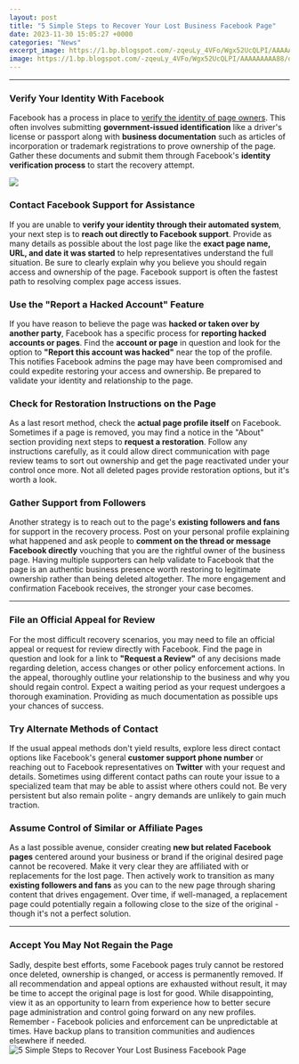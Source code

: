```yaml
---
layout: post
title: "5 Simple Steps to Recover Your Lost Business Facebook Page"
date: 2023-11-30 15:05:27 +0000
categories: "News"
excerpt_image: https://1.bp.blogspot.com/-zqeuLy_4VFo/Wgx52UcQLPI/AAAAAAAAA88/o6e1gC0oUHMUYUzTv4PoU9333iQATcj_wCLcBGAs/s1600/Facebook%2Baccount%2Brecovery.jpg
image: https://1.bp.blogspot.com/-zqeuLy_4VFo/Wgx52UcQLPI/AAAAAAAAA88/o6e1gC0oUHMUYUzTv4PoU9333iQATcj_wCLcBGAs/s1600/Facebook%2Baccount%2Brecovery.jpg
---
```


________
### Verify Your Identity With Facebook  
Facebook has a process in place to [verify the identity of page owners](https://store.fi.io.vn/womens-crazy-beagle-lady-dog-lover-v-neck-t-shirt/men&). This often involves submitting **government-issued identification** like a driver's license or passport along with **business documentation** such as articles of incorporation or trademark registrations to prove ownership of the page. Gather these documents and submit them through Facebook's **identity verification process** to start the recovery attempt. 

![](http://www.waftr.com/wp-content/uploads/2017/03/Recover-facebook-account-1024x552.png)
### Contact Facebook Support for Assistance
If you are unable to **verify your identity through their automated system**, your next step is to **reach out directly to Facebook support**. Provide as many details as possible about the lost page like the **exact page name, URL, and date it was started** to help representatives understand the full situation. Be sure to clearly explain why you believe you should regain access and ownership of the page. Facebook support is often the fastest path to resolving complex page access issues.
### Use the "Report a Hacked Account" Feature 
If you have reason to believe the page was **hacked or taken over by another party**, Facebook has a specific process for **reporting hacked accounts or pages**. Find the **account or page** in question and look for the option to **"Report this account was hacked"** near the top of the profile. This notifies Facebook admins the page may have been compromised and could expedite restoring your access and ownership. Be prepared to validate your identity and relationship to the page.
### Check for Restoration Instructions on the Page 
As a last resort method, check the **actual page profile itself** on Facebook. Sometimes if a page is removed, you may find a notice in the "About" section providing next steps to **request a restoration**. Follow any instructions carefully, as it could allow direct communication with page review teams to sort out ownership and get the page reactivated under your control once more. Not all deleted pages provide restoration options, but it's worth a look. 
### Gather Support from Followers 
Another strategy is to reach out to the page's **existing followers and fans** for support in the recovery process. Post on your personal profile explaining what happened and ask people to **comment on the thread or message Facebook directly** vouching that you are the rightful owner of the business page. Having multiple supporters can help validate to Facebook that the page is an authentic business presence worth restoring to legitimate ownership rather than being deleted altogether. The more engagement and confirmation Facebook receives, the stronger your case becomes.
________
### File an Official Appeal for Review 
For the most difficult recovery scenarios, you may need to file an official appeal or request for review directly with Facebook. Find the page in question and look for a link to **"Request a Review"** of any decisions made regarding deletion, access changes or other policy enforcement actions. In the appeal, thoroughly outline your relationship to the business and why you should regain control. Expect a waiting period as your request undergoes a thorough examination. Providing as much documentation as possible ups your chances of success.
### Try Alternate Methods of Contact  
If the usual appeal methods don't yield results, explore less direct contact options like Facebook's general **customer support phone number** or reaching out to Facebook representatives on **Twitter** with your request and details. Sometimes using different contact paths can route your issue to a specialized team that may be able to assist where others could not. Be very persistent but also remain polite - angry demands are unlikely to gain much traction.
### Assume Control of Similar or Affiliate Pages
As a last possible avenue, consider creating **new but related Facebook pages** centered around your business or brand if the original desired page cannot be recovered. Make it very clear they are affiliated with or replacements for the lost page. Then actively work to transition as many **existing followers and fans** as you can to the new page through sharing content that drives engagement. Over time, if well-managed, a replacement page could potentially regain a following close to the size of the original - though it's not a perfect solution. 
________
### Accept You May Not Regain the Page
Sadly, despite best efforts, some Facebook pages truly cannot be restored once deleted, ownership is changed, or access is permanently removed. If all recommendation and appeal options are exhausted without result, it may be time to accept the original page is lost for good. While disappointing, view it as an opportunity to learn from experience how to better secure page administration and control going forward on any new profiles. Remember - Facebook policies and enforcement can be unpredictable at times. Have backup plans to transition communities and audiences elsewhere if needed.
![5 Simple Steps to Recover Your Lost Business Facebook Page](https://1.bp.blogspot.com/-zqeuLy_4VFo/Wgx52UcQLPI/AAAAAAAAA88/o6e1gC0oUHMUYUzTv4PoU9333iQATcj_wCLcBGAs/s1600/Facebook%2Baccount%2Brecovery.jpg)